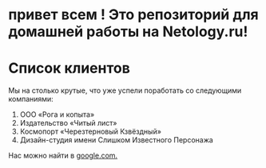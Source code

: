 # привет всем ! Это репозиторий для домашней работы на Netology.ru!

# Список клиентов
Мы на столько крутые, что уже успели поработать со следующими компаниями:

1. ООО «Рога и копыта»
2. Издательство «Читый лист»
3. Космопорт «Черезтерновый Кзвёздный»
4. Дизайн-студия имени Слишком Известного Персонажа

Нас можно найти в [google.com.](https://google.com)


